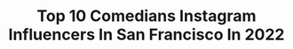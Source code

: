 ---
title: Top 10 Comedians Instagram Influencers In San Francisco In 2022
description: >-
  Find top comedians Instagram influencers in San Francisco in 2022. Most popular hashtags: #sanfrancisco #standupcomedy #comedian.
platform: Instagram
hits: 6
text_top: Analyze the best Instagram influencers on inBeat.
text_bottom: inBeat holds 6 Instagram influencers like this in San Francisco, United States for you to collaborate.
profiles:
  - username: "catalano_emily"
    fullname: >-
      Emily Catalano
    bio: >-
      👇 link to zoom show
    location: "United States"
    followers: 2951
    engagement: 1043
    commentsToLikes: 0.037950
    id: ck6tv1aiajlo20j71qy87zg2k
    verified: false
    hashtags: "#comedy, #donttellcomedy, #standupclips, #emilycatalano"
  - username: "trevon.sellers"
    fullname: >-
      ᴛʀᴇ ✪
    bio: >-
      @tre.sellers 🇨🇦
    location: "United States"
    followers: 9620
    engagement: 2779
    commentsToLikes: 0.099827
    id: ckapbp1qf0rpk0i78qlp0ma6k
    verified: false
    hashtags: "#explorepage, #food, #memes, #savage"
  - username: "thekatelync"
    fullname: >-
      Katelyn Ribero
    bio: >-
      San Francisco Bay Area Women’s Strength, Physique & Nutrition Coach Self Love & Body Confidence Advocate @johnskillerprotein Athlete Code:KatelynC
    location: "United States"
    followers: 34861
    engagement: 100
    commentsToLikes: 0.077136
    id: ck0u1t467xtqm0i198zgyih5g
    verified: false
    hashtags: "#sffitness, #trainertips, #selflove, #familyphotoshoot"
  - username: "deandelray"
    fullname: >-
      Dean Delray
    bio: >-
      Comedian Actor Podcaster LET THERE BE TALK
    location: "United States"
    followers: 47212
    engagement: 145
    commentsToLikes: 0.062709
    id: ck5hjsqylh6t50i11lv05a8hb
    verified: true
    hashtags: "#candleslit, #mrbungle, #lettherebetalkpodcast, #handmade"
  - username: "alicomedy"
    fullname: >-
      🦜 Asif Ali 🦜
    bio: >-
      Standup Comedian/Actor seen in🏄🏾‍♂️The Mandalorian🌵Space Force🪀ModernFamily🍏BojackHorseman🌴NewGirl🦖SiliconValley🐢WandaVision🦠Arrested Development🥦
    location: "United States"
    followers: 21411
    engagement: 370
    commentsToLikes: 0.084352
    id: ck5hm4imylcok0i112m3pjspr
    verified: true
    hashtags: "#comedy, #netflix, #blacklivesmatter, #standup"
  - username: "jimmarshallphoto"
    fullname: >-
      Jim Marshall Photography LLC
    bio: >-
      Official Instagram account of Jim Marshall, the Grammy Award-winning photojournalist and pioneer of music photography. Pictures © JM Photography LLC.
    location: "United States"
    followers: 27901
    engagement: 317
    commentsToLikes: 0.009401
    id: ck0tsyt4u0htm0i1921obreq1
    verified: false
    hashtags: "#musicphotography, #smugmug, #janisjoplin, #trix400"
  - username: "daveattell"
    fullname: >-
      Dave Attell
    bio: >-
      Comedian.
    location: "United States"
    followers: 201458
    engagement: 226
    commentsToLikes: 0.020877
    id: ck0u6tk9o2zp60i19zvoayxgm
    verified: true
    hashtags: "#2009vs2019, #phoenix, #happyhalloween, #bumpingmics"
  - username: "louieanderson"
    fullname: >-
      Louie Anderson
    bio: >-
      Comedian.
    location: "United States"
    followers: 44259
    engagement: 240
    commentsToLikes: 0.030479
    id: ck55my8fz53330i110hi03oon
    verified: true
    hashtags: "#giftfromhbomax, #recordvoterturnout2020, #standupcomedyking, #ilovemyfamily"
  - username: "jimjefferies"
    fullname: >-
      Jim Jefferies
    bio: >-
      Comedian
    location: "United States"
    followers: 302518
    engagement: 119
    commentsToLikes: 0.021529
    id: ck0u9nd4ga89b0i19jlqwzcal
    verified: true
    hashtags: "#mothersday"
  - username: "harikondabolu"
    fullname: >-
      Hari Kondabolu
    bio: >-
      Comedian
    location: "United States"
    followers: 37669
    engagement: 208
    commentsToLikes: 0.023661
    id: ck14kbdf0oojh0i19kf7gvhft
    verified: true
    hashtags: ""
---